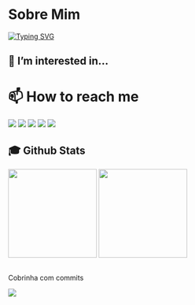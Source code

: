 # Sobre Mim
 <a href="https://git.io/typing-svg"><img src="https://readme-typing-svg.herokuapp.com?font=Fira+Code&pause=1000&random=false&width=435&lines=Ea%C3%AD+blz%3F+Sou+o+Lucas+Meira.+.+." alt="Typing SVG" /></a>
## 👀 I’m interested in...
# 📫 How to reach me 
 <a href="https://www.instagram.com/TheTayco/" target="_blank"><img src="https://img.shields.io/badge/-Instagram-%23E4405F?style=for-the-badge&logo=instagram&logoColor=white" target="_blank"></a>
 	<a href="https://www.facebook.com/" target="_blank"><img src="https://img.shields.io/badge/-Facebook-3b5998?style=for-the-badge&logo=instagram&logoColor=white" target="_blank"></a>
  <a href="#" target="_blank"><img src="https://img.shields.io/badge/Discord-7289DA?style=for-the-badge&logo=discord&logoColor=white" target="_blank"></a> 
  <a href="#"> <img src="https://img.shields.io/badge/-Gmail-00a368?style=for-the-badge&logo=gmail&logoColor=white" target="_blank"></a>
  <a href="#" target="_blank"><img src="https://img.shields.io/badge/-LinkedIn-%230077B5?style=for-the-badge&logo=linkedin&logoColor=white" target="_blank"></a> 
</div>

 ## :mortar_board: Github Stats
<div>
  <a href="https://github.com/Meira-Lucas"></a>
  <img height="180em" src="https://github-readme-stats.vercel.app/api?username=Meira-Lucas&show_icons=true&theme=dracula&include_all_commits=true&count_private=true"/>
  <img height="180em" src="https://github-readme-stats.vercel.app/api/top-langs/?username=Meira-Lucas&layout=compact&langs_count=7&theme=dracula"/>
</div>
<!---
Meira-Lucas/Meira-Lucas is a ✨ special ✨ repository because its `README.md` (this file) appears on your GitHub profile.
You can click the Preview link to take a look at your changes.
--->

## <div>
Cobrinha com commits
</div>
<div>
  <picture align="center"> 
    <img src="https://github.com/guuhferiani/guuhferiani/blob/main/snake-svg.svg">
  </picture>
</div>
